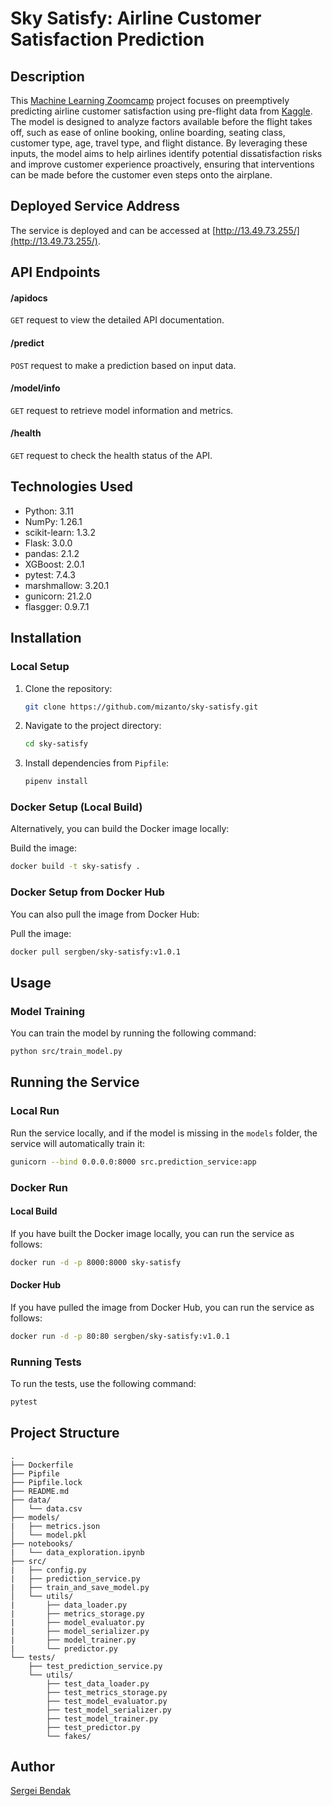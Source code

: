# Sky Satisfy: Airline Customer Satisfaction Prediction

## Description

This [Machine Learning Zoomcamp](https://github.com/DataTalksClub/machine-learning-zoomcamp) project focuses on preemptively predicting airline customer satisfaction using pre-flight data from [Kaggle](https://www.kaggle.com/datasets/yakhyojon/customer-satisfaction-in-airline/data). The model is designed to analyze factors available before the flight takes off, such as ease of online booking, online boarding, seating class, customer type, age, travel type, and flight distance. By leveraging these inputs, the model aims to help airlines identify potential dissatisfaction risks and improve customer experience proactively, ensuring that interventions can be made before the customer even steps onto the airplane.

## Deployed Service Address

The service is deployed and can be accessed at [http://13.49.73.255/](http://13.49.73.255/).

## API Endpoints

#### /apidocs

`GET` request to view the detailed API documentation.

#### /predict

`POST` request to make a prediction based on input data.

#### /model/info

`GET` request to retrieve model information and metrics.

#### /health

`GET` request to check the health status of the API.

## Technologies Used

- Python: 3.11
- NumPy: 1.26.1
- scikit-learn: 1.3.2
- Flask: 3.0.0
- pandas: 2.1.2
- XGBoost: 2.0.1
- pytest: 7.4.3
- marshmallow: 3.20.1
- gunicorn: 21.2.0
- flasgger: 0.9.7.1

## Installation

### Local Setup

1. Clone the repository:

    ```bash
    git clone https://github.com/mizanto/sky-satisfy.git
    ```

2. Navigate to the project directory:

    ```bash
    cd sky-satisfy
    ```

3. Install dependencies from `Pipfile`:

    ```bash
    pipenv install
    ```

### Docker Setup (Local Build)

Alternatively, you can build the Docker image locally:

Build the image:

```bash
docker build -t sky-satisfy .
```

### Docker Setup from Docker Hub

You can also pull the image from Docker Hub:

Pull the image:

```bash
docker pull sergben/sky-satisfy:v1.0.1
```

## Usage

### Model Training

You can train the model by running the following command:

```bash
python src/train_model.py
```

## Running the Service

### Local Run

Run the service locally, and if the model is missing in the `models` folder, the service will automatically train it:

```bash
gunicorn --bind 0.0.0.0:8000 src.prediction_service:app
```

### Docker Run

#### Local Build

If you have built the Docker image locally, you can run the service as follows:

```bash
docker run -d -p 8000:8000 sky-satisfy
```

#### Docker Hub

If you have pulled the image from Docker Hub, you can run the service as follows:

```bash
docker run -d -p 80:80 sergben/sky-satisfy:v1.0.1
```

### Running Tests

To run the tests, use the following command:

```bash
pytest
```

## Project Structure

```
.
├── Dockerfile
├── Pipfile
├── Pipfile.lock
├── README.md
├── data/
│   └── data.csv
├── models/
|   ├── metrics.json
│   └── model.pkl
├── notebooks/
|   └── data_exploration.ipynb
├── src/
|   ├── config.py
|   ├── prediction_service.py
|   ├── train_and_save_model.py
│   └── utils/
|       ├── data_loader.py
|       ├── metrics_storage.py
|       ├── model_evaluator.py
|       ├── model_serializer.py
|       ├── model_trainer.py
|       └── predictor.py
└── tests/
    ├── test_prediction_service.py
    └── utils/
        ├── test_data_loader.py
        ├── test_metrics_storage.py
        ├── test_model_evaluator.py
        ├── test_model_serializer.py
        ├── test_model_trainer.py
        ├── test_predictor.py
        └── fakes/
```

## Author

[Sergei Bendak](https://github.com/mizanto)
